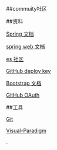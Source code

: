 ##commuity社区

##资料

[Spring 文档](https://spring.io.guides)

[spring web 文档](https://spring.io/guides/gs/serving-web-content/)

[es 社区](https://elasticsearch.cn/explore)

[GitHub deploy key](https://developer.github.com/v3/guides/managing-delopy-keys/#deploy-keys)

[Bootstrap 文档](https://v3.bootcss.com/getting-started)

[GitHub OAuth](https://developer.github.com/apps/building-oauth-apps/creating-an-oauth-app/)

##工具

[Git](https://git-scm.com/download)

[Visual-Paradigm](https://www.visual-paradigm.com)

.